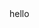 <!DOCTYPE html>
<html lang="en">
<head>
    <meta charset="UTF-8">
    <meta name="viewport" content="width=device-width, initial-scale=1.0">
    <title>Redirect</title>
</head>
<body>
    <script>
        alert(1);
    </script>
    hello
</body>
</html>
